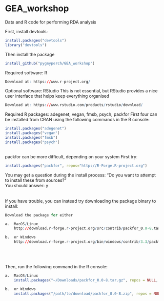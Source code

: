 # GEA_workshop
Data and R code for performing RDA analysis

First, install devtools:

```r
install.packages("devtools")
library("devtools")
```

Then install the package

```r
install_github("pygmyperch/GEA_workshop")
```

Required software: R

```r
Download at: https://www.r-project.org/
```

Optional software: RStudio
This is not essential, but RStudio provides a nice user interface that helps keep everything organised

```r
Download at: https://www.rstudio.com/products/rstudio/download/
```

Required R packages: adegenet, vegan, fmsb, psych, packfor
First four can be installed from CRAN using the following commands in the R console:

```r
install.packages("adegenet")
install.packages("vegan")
install.packages("fmsb")
install.packages("psych")

```
\
packfor can be more difficult, depending on your system
First try:

```r
install.packages("packfor", repos="http://R-Forge.R-project.org")

```
You may get a question during the install process:
“Do you want to attempt to install these from sources?”\
You should answer: y
\
\
\
If you have trouble, you can instead try downloading the package binary to install:

```r
Download the package for either

a.	MacOS/Linux
	http://download.r-forge.r-project.org/src/contrib/packfor_0.0-8.tar.gz

b.	or Windows
	http://download.r-forge.r-project.org/bin/windows/contrib/3.3/packfor_0.0-8.zip


```
\
\
\
Then, run the following command in the R console:

```r
a.	MacOS/Linux
	install.packages("~/Downloads/packfor_0.0-8.tar.gz", repos = NULL, type = "source")

b.	or Windows
	install.packages("/path/to/download/packfor_0.0-8.zip", repos = NULL, type = "source")


```














